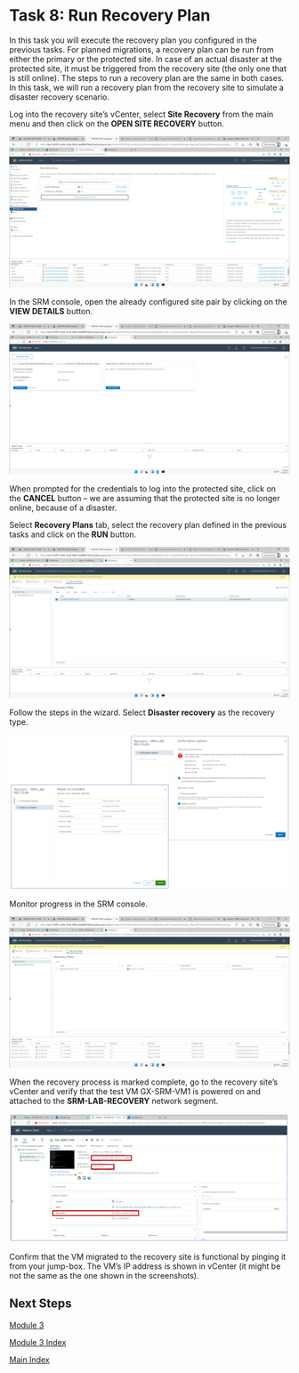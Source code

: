 # Task 8: Run Recovery Plan

In this task you will execute the recovery plan you configured in the previous
tasks. For planned migrations, a recovery plan can be run from either the
primary or the protected site. In case of an actual disaster at the protected
site, it must be triggered from the recovery site (the only one that is still
online). The steps to run a recovery plan are the same in both cases. In this
task, we will run a recovery plan from the recovery site to simulate a disaster
recovery scenario.

Log into the recovery site’s vCenter, select **Site Recovery** from the main menu
and then click on the **OPEN SITE RECOVERY** button.

![](media/6298644b3c2ce6c468bcb7180c3c242b.png)

In the SRM console, open the already configured site pair by clicking on the
**VIEW DETAILS** button.

![](media/72c14be77e2a9704bb8bf532fbfde88d.png)

When prompted for the credentials to log into the protected site, click on the
**CANCEL** button – we are assuming that the protected site is no longer online,
because of a disaster.

Select **Recovery Plans** tab, select the recovery plan defined in the previous
tasks and click on the **RUN** button.

![](media/e4f9251addacb0419bf6a1b68d22b433.png)

Follow the steps in the wizard. Select **Disaster recovery** as the recovery type.

![](media/983099f790d5c5fbc6f6ead4ce7797a9.png)

Monitor progress in the SRM console.

![](media/29fe754125734784267785cdc277877b.png)

When the recovery process is marked complete, go to the recovery site’s vCenter
and verify that the test VM GX-SRM-VM1 is powered on and attached to the
**SRM-LAB-RECOVERY** network segment.

![](media/f68b43883ab5bc938e33ddac1c96f63d.png)

Confirm that the VM migrated to the recovery site is functional by pinging it
from your jump-box. The VM’s IP address is shown in vCenter (it might be not the
same as the one shown in the screenshots).

## Next Steps

[Module 3](module-3-task-9.md)

[Module 3 Index](module-3-index.md)

[Main Index](index.md)